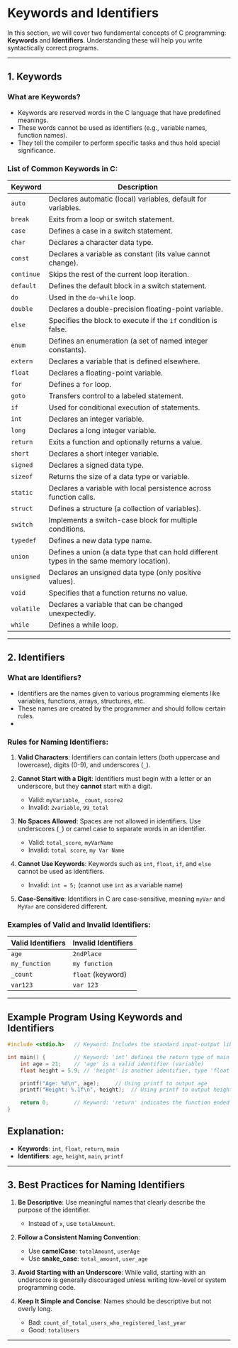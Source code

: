 # **Keywords and Identifiers**

In this section, we will cover two fundamental concepts of C programming: **Keywords** and **Identifiers**. Understanding these will help you write syntactically correct programs.

---

## **1. Keywords**

### **What are Keywords?**

- Keywords are reserved words in the C language that have predefined meanings.
- These words cannot be used as identifiers (e.g., variable names, function names).
- They tell the compiler to perform specific tasks and thus hold special significance.

### **List of Common Keywords in C:**

| Keyword    | Description                                                                              |
| ---------- | ---------------------------------------------------------------------------------------- |
| `auto`     | Declares automatic (local) variables, default for variables.                             |
| `break`    | Exits from a loop or switch statement.                                                   |
| `case`     | Defines a case in a switch statement.                                                    |
| `char`     | Declares a character data type.                                                          |
| `const`    | Declares a variable as constant (its value cannot change).                               |
| `continue` | Skips the rest of the current loop iteration.                                            |
| `default`  | Defines the default block in a switch statement.                                         |
| `do`       | Used in the `do-while` loop.                                                             |
| `double`   | Declares a double-precision floating-point variable.                                     |
| `else`     | Specifies the block to execute if the `if` condition is false.                           |
| `enum`     | Defines an enumeration (a set of named integer constants).                               |
| `extern`   | Declares a variable that is defined elsewhere.                                           |
| `float`    | Declares a floating-point variable.                                                      |
| `for`      | Defines a `for` loop.                                                                    |
| `goto`     | Transfers control to a labeled statement.                                                |
| `if`       | Used for conditional execution of statements.                                            |
| `int`      | Declares an integer variable.                                                            |
| `long`     | Declares a long integer variable.                                                        |
| `return`   | Exits a function and optionally returns a value.                                         |
| `short`    | Declares a short integer variable.                                                       |
| `signed`   | Declares a signed data type.                                                             |
| `sizeof`   | Returns the size of a data type or variable.                                             |
| `static`   | Declares a variable with local persistence across function calls.                        |
| `struct`   | Defines a structure (a collection of variables).                                         |
| `switch`   | Implements a switch-case block for multiple conditions.                                  |
| `typedef`  | Defines a new data type name.                                                            |
| `union`    | Defines a union (a data type that can hold different types in the same memory location). |
| `unsigned` | Declares an unsigned data type (only positive values).                                   |
| `void`     | Specifies that a function returns no value.                                              |
| `volatile` | Declares a variable that can be changed unexpectedly.                                    |
| `while`    | Defines a while loop.                                                                    |

---

## **2. Identifiers**

### **What are Identifiers?**

- Identifiers are the names given to various programming elements like variables, functions, arrays, structures, etc.
- These names are created by the programmer and should follow certain rules.
-

### **Rules for Naming Identifiers**:

1. **Valid Characters**: Identifiers can contain letters (both uppercase and lowercase), digits (0-9), and underscores (`_`).
2. **Cannot Start with a Digit**: Identifiers must begin with a letter or an underscore, but they **cannot** start with a digit.

   - Valid: `myVariable`, `_count`, `score2`
   - Invalid: `2variable`, `99_total`

3. **No Spaces Allowed**: Spaces are not allowed in identifiers. Use underscores (`_`) or camel case to separate words in an identifier.

   - Valid: `total_score`, `myVarName`
   - Invalid: `total score`, `my Var Name`

4. **Cannot Use Keywords**: Keywords such as `int`, `float`, `if`, and `else` cannot be used as identifiers.

   - Invalid: `int = 5;` (cannot use `int` as a variable name)

5. **Case-Sensitive**: Identifiers in C are case-sensitive, meaning `myVar` and `MyVar` are considered different.

### **Examples of Valid and Invalid Identifiers**:

| Valid Identifiers | Invalid Identifiers |
| ----------------- | ------------------- |
| `age`             | `2ndPlace`          |
| `my_function`     | `my function`       |
| `_count`          | `float` (keyword)   |
| `var123`          | `var 123`           |

---

## **Example Program Using Keywords and Identifiers**

```c
#include <stdio.h>   // Keyword: Includes the standard input-output library

int main() {         // Keyword: 'int' defines the return type of main function
    int age = 21;    // 'age' is a valid identifier (variable)
    float height = 5.9; // 'height' is another identifier, type 'float' is a keyword

    printf("Age: %d\n", age);     // Using printf to output age
    printf("Height: %.1f\n", height);  // Using printf to output height

    return 0;        // Keyword: 'return' indicates the function ended successfully
}
```

## **Explanation**:

- **Keywords**: `int`, `float`, `return`, `main`
- **Identifiers**: `age`, `height`, `main`, `printf`

---

## **3. Best Practices for Naming Identifiers**

1. **Be Descriptive**: Use meaningful names that clearly describe the purpose of the identifier.
   - Instead of `x`, use `totalAmount`.
2. **Follow a Consistent Naming Convention**:

   - Use **camelCase**: `totalAmount`, `userAge`
   - Use **snake_case**: `total_amount`, `user_age`

3. **Avoid Starting with an Underscore**: While valid, starting with an underscore is generally discouraged unless writing low-level or system programming code.

4. **Keep It Simple and Concise**: Names should be descriptive but not overly long.
   - Bad: `count_of_total_users_who_registered_last_year`
   - Good: `totalUsers`

---
